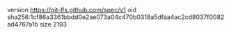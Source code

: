 version https://git-lfs.github.com/spec/v1
oid sha256:1cf86a3361bbdd0e2ae073a04c470b0318a5dfaa4ac2cd8037f0082ad4767a1b
size 2193
